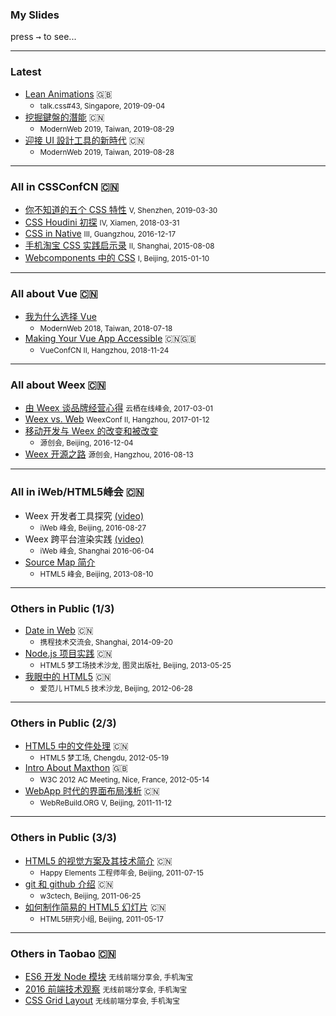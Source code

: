 ### My Slides

press <kbd label="Arrow Right">→</kbd> to see...

----

### Latest

- [Lean Animations](lean-animations) 🇬🇧
  - <small>talk.css#43, Singapore, 2019-09-04</small>
- [挖掘鍵盤的潛能](kb-discovery) 🇨🇳
  - <small>ModernWeb 2019, Taiwan, 2019-08-29</small>
- [迎接 UI 設計工具的新時代](ui-design-tools) 🇨🇳
  - <small>ModernWeb 2019, Taiwan, 2019-08-28</small>

----

### All in CSSConfCN 🇨🇳

- [你不知道的五个 CSS 特性](five-css-features) <small>V, Shenzhen, 2019-03-30</small>
- [CSS Houdini 初探](css-houdini) <small>IV, Xiamen, 2018-03-31</small>
- [CSS in Native](weex-css) <small>III, Guangzhou, 2016-12-17</small>
- [手机淘宝 CSS 实践启示录](taobao-css-memos) <small>II, Shanghai, 2015-08-08</small>
- [Webcomponents 中的 CSS](css-scoping) <small>I, Beijing, 2015-01-10</small>

----

### All about Vue 🇨🇳

- [我为什么选择 Vue](why-vue)
  - <small>ModernWeb 2018, Taiwan, 2018-07-18</small>
- [Making Your Vue App Accessible](vue-a11y-utils) 🇨🇳🇬🇧
  - <small>VueConfCN II, Hangzhou, 2018-11-24</small>

----

### All about Weex 🇨🇳

- [由 Weex 谈品牌经营心得](weex-opensource-branding) <small>云栖在线峰会, 2017-03-01</small>
- [Weex vs. Web](weex-web) <small>WeexConf II, Hangzhou, 2017-01-12</small>
- [移动开发与 Weex 的改变和被改变](weex-osc2016-beijing)
  - <small>源创会, Beijing, 2016-12-04</small>
- [Weex 开源之路](weex-osc2016) <small>源创会, Hangzhou, 2016-08-13</small>

----

### All in iWeb/HTML5峰会 🇨🇳

- Weex 开发者工具探究 [(video)](https://pan.baidu.com/s/1slF207z)
  - <small>iWeb 峰会, Beijing, 2016-08-27</small>
- Weex 跨平台渲染实践 [(video)](https://pan.baidu.com/s/1i4XFqgH)
  - <small>iWeb 峰会, Shanghai 2016-06-04</small>
- [Source Map 简介](https://jinjiang.github.io/h5slides/demo/?ext=https://jiongks.name/slides/source-map-intro.js)
  - <small>HTML5 峰会, Beijing, 2013-08-10</small>

----

### Others in Public (1/3)

- [Date in Web](https://jinjiang.github.io/h5slides/demo/?ext=https://jiongks.name/slides/date-in-web.js) 🇨🇳
  - <small>携程技术交流会, Shanghai, 2014-09-20</small>
- [Node.js 项目实践](https://jinjiang.github.io/h5slides/demo/?ext=https://jiongks.name/slides/node-js-practice.js) 🇨🇳
  - <small>HTML5 梦工场技术沙龙, 图灵出版社, Beijing, 2013-05-25</small>
- [我眼中的 HTML5](https://jiongks.name/slides/my-view-of-html5/) 🇨🇳
  - <small>爱范儿 HTML5 技术沙龙, Beijing, 2012-06-28</small>

----

### Others in Public (2/3)

- [HTML5 中的文件处理](https://jiongks.name/slides/files-in-html5/) 🇨🇳
  - <small>HTML5 梦工场, Chengdu, 2012-05-19</small>
- [Intro About Maxthon](https://jiongks.name/slides/intro-about-maxthon/) 🇬🇧
  - <small>W3C 2012 AC Meeting, Nice, France, 2012-05-14</small>
- [WebApp 时代的界面布局浅析](https://jiongks.name/slides/think-about-webapp-layout/) 🇨🇳
  - <small>WebReBuild.ORG V, Beijing, 2011-11-12</small>

----

### Others in Public (3/3)

- [HTML5 的视觉方案及其技术简介](https://jiongks.name/slides/new-generated-html5-ui/) 🇨🇳
  - <small>Happy Elements 工程师年会, Beijing, 2011-07-15</small>
- [git 和 github 介绍](https://jiongks.name/slides/learning-git/) 🇨🇳
  - <small>w3ctech, Beijing, 2011-06-25</small>
- [如何制作简易的 HTML5 幻灯片](https://jiongks.name/slides/how-to-build-html5-slides/) 🇨🇳
  - <small>HTML5研究小组, Beijing, 2011-05-17</small>

----

### Others in Taobao 🇨🇳

- [ES6 开发 Node 模块](es6-npm) <small>无线前端分享会, 手机淘宝</small>
- [2016 前端技术观察](frontend-2016) <small>无线前端分享会, 手机淘宝</small>
- [CSS Grid Layout](css-grid-layout) <small>无线前端分享会, 手机淘宝</small>
